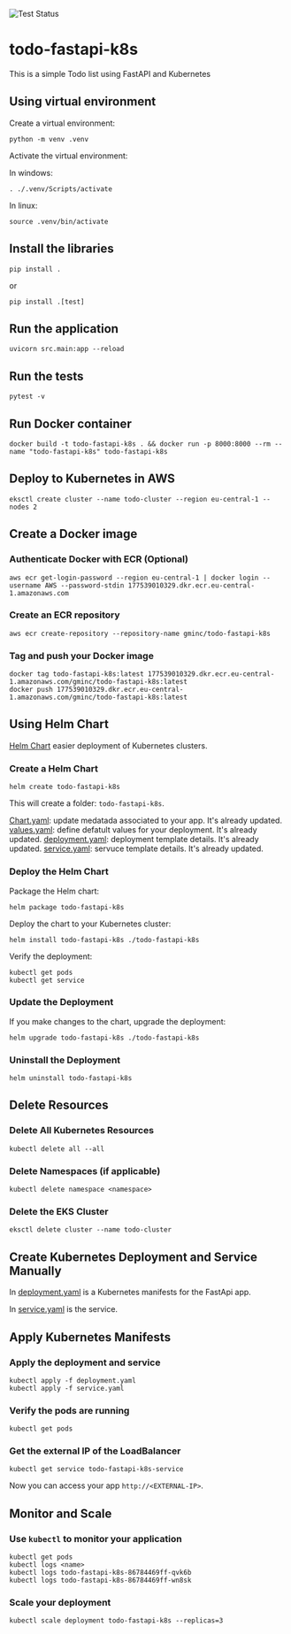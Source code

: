 ![Test Status](https://github.com/gmunumel/todo-fastapi-k8s/actions/workflows/python-tests.yml/badge.svg)

# todo-fastapi-k8s

This is a simple Todo list using FastAPI and Kubernetes

## Using virtual environment

Create a virtual environment:

    python -m venv .venv

Activate the virtual environment:

In windows:

    . ./.venv/Scripts/activate

In linux:

    source .venv/bin/activate

## Install the libraries

    pip install .

or

    pip install .[test]

## Run the application

    uvicorn src.main:app --reload

## Run the tests

    pytest -v

## Run Docker container

    docker build -t todo-fastapi-k8s . && docker run -p 8000:8000 --rm --name "todo-fastapi-k8s" todo-fastapi-k8s

## Deploy to Kubernetes in AWS

    eksctl create cluster --name todo-cluster --region eu-central-1 --nodes 2

## Create a Docker image

### Authenticate Docker with ECR (Optional)

    aws ecr get-login-password --region eu-central-1 | docker login --username AWS --password-stdin 177539010329.dkr.ecr.eu-central-1.amazonaws.com

### Create an ECR repository

    aws ecr create-repository --repository-name gminc/todo-fastapi-k8s

### Tag and push your Docker image

    docker tag todo-fastapi-k8s:latest 177539010329.dkr.ecr.eu-central-1.amazonaws.com/gminc/todo-fastapi-k8s:latest
    docker push 177539010329.dkr.ecr.eu-central-1.amazonaws.com/gminc/todo-fastapi-k8s:latest

## Using Helm Chart

[Helm Chart](https://helm.sh/) easier deployment of Kubernetes clusters.

### Create a Helm Chart

    helm create todo-fastapi-k8s

This will create a folder: `todo-fastapi-k8s`.

[Chart.yaml](todo-fastapi-k8s/Chart.yaml): update medatada associated to your app. It's already updated.
[values.yaml](todo-fastapi-k8s/values.yaml): define defatult values for your deployment. It's already updated.
[deployment.yaml](todo-fastapi-k8s/templates/deployment.yaml): deployment template details. It's already updated.
[service.yaml](todo-fastapi-k8s/templates/service.yaml): servuce template details. It's already updated.

### Deploy the Helm Chart

Package the Helm chart:

    helm package todo-fastapi-k8s

Deploy the chart to your Kubernetes cluster:

    helm install todo-fastapi-k8s ./todo-fastapi-k8s

Verify the deployment:

    kubectl get pods
    kubectl get service

### Update the Deployment

If you make changes to the chart, upgrade the deployment:

    helm upgrade todo-fastapi-k8s ./todo-fastapi-k8s

### Uninstall the Deployment

    helm uninstall todo-fastapi-k8s

## Delete Resources

### Delete All Kubernetes Resources

    kubectl delete all --all

### Delete Namespaces (if applicable)

    kubectl delete namespace <namespace>

### Delete the EKS Cluster

    eksctl delete cluster --name todo-cluster

## Create Kubernetes Deployment and Service Manually

In [deployment.yaml](deployment.yaml) is a Kubernetes manifests for the FastApi app.

In [service.yaml](service.yaml) is the service.

## Apply Kubernetes Manifests

### Apply the deployment and service

    kubectl apply -f deployment.yaml
    kubectl apply -f service.yaml

### Verify the pods are running

    kubectl get pods

### Get the external IP of the LoadBalancer

    kubectl get service todo-fastapi-k8s-service

Now you can access your app `http://<EXTERNAL-IP>`.

## Monitor and Scale

### Use `kubectl` to monitor your application

    kubectl get pods
    kubectl logs <name>
    kubectl logs todo-fastapi-k8s-86784469ff-qvk6b
    kubectl logs todo-fastapi-k8s-86784469ff-wn8sk

### Scale your deployment

    kubectl scale deployment todo-fastapi-k8s --replicas=3
